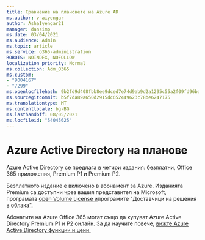 ```yaml
---
title: Сравнение на плановете на Azure AD
ms.author: v-aiyengar
author: AshaIyengar21
manager: dansimp
ms.date: 03/04/2021
ms.audience: Admin
ms.topic: article
ms.service: o365-administration
ROBOTS: NOINDEX, NOFOLLOW
localization_priority: Normal
ms.collection: Adm_O365
ms.custom:
- "9004167"
- "7299"
ms.openlocfilehash: 9b2fd9d408fbb8ee9dced7e74d9ab9d2a1295c55a2f09fd96ba75eef153138d2
ms.sourcegitcommit: b5f7da89a650d2915dc652449623c78be6247175
ms.translationtype: MT
ms.contentlocale: bg-BG
ms.lasthandoff: 08/05/2021
ms.locfileid: "54045625"
---
```

# <a name="azure-active-directory-plans-comparison"></a>Azure Active Directory на планове

Azure Active Directory се предлага в четири издания: безплатни, Office 365 приложения, Premium P1 и Premium P2.

Безплатното издание е включено в абонамент за Azure. Изданията Premium са достъпни чрез вашия представител на Microsoft, програмата [open Volume License и](https://go.microsoft.com/fwlink/?linkid=2110873)програмите "Доставчици на решения в [облака".](https://go.microsoft.com/fwlink/?LinkId=614968&clcid=0x409)

Абонатите на Azure Office 365 могат също да купуват Azure Active Directory Premium P1 и P2 онлайн. За да научите повече, [вижте Azure Active Directory функции и цени.](https://go.microsoft.com/fwlink/?linkid=2081447)
